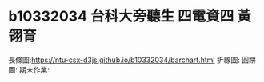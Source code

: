 # b10332034 台科大旁聽生 四電資四 黃翎育
長條圖:https://ntu-csx-d3js.github.io/b10332034/barchart.html
折線圖:
圓餅圖:
期末作業:
